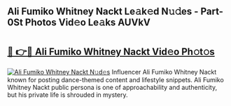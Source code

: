 ## Ali Fumiko Whitney Nackt Le𝚊k𝚎d N𝚞𝚍es - Part-0St Photos Vid𝚎o Le𝚊ks AUVkV

# <h2><a href="http://fb9o4l.evod.top/?m=Ali+Fumiko+Whitney+Nackt">🔗 👉🔴 Ali Fumiko Whitney Nackt Vid𝚎o Ph𝚘t𝚘s</a></h2>

[![Ali Fumiko Whitney Nackt N𝚞d𝚎s](https://i.imgur.com/8V9OHl7.gif)](http://fb9o4l.evod.top/?m=Ali+Fumiko+Whitney+Nackt)
Influencer Ali Fumiko Whitney Nackt known for posting dance-themed content and lifestyle snippets. Ali Fumiko Whitney Nackt public persona is one of approachability and authenticity, but his private life is shrouded in mystery. 
